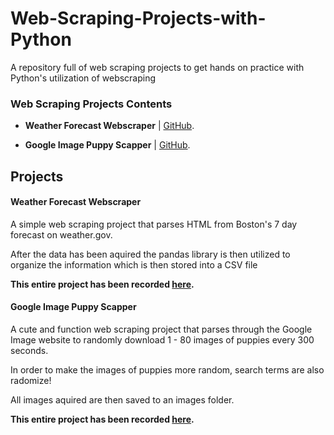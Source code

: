 # Web-Scraping-Projects-with-Python

A repository full of web scraping projects to get hands on practice with Python's utilization of webscraping


### Web Scraping Projects Contents

* **Weather Forecast Webscraper** | <a href="https://github.com/elianalopez/Web-Scraping-Projects-with-Python/tree/main/Weather-Forecast-Web-Scraper">GitHub</a>.

* **Google Image Puppy Scapper** | <a href="https://github.com/elianalopez/Web-Scraping-Projects-with-Python/tree/main/Google%20Images%20Puppy%20Scapper">GitHub</a>.



## Projects

#### Weather Forecast Webscraper

A simple web scraping project that parses HTML from Boston's 7 day forecast on weather.gov.

After the data has been aquired the pandas library is then utilized to organize the information which is then stored into a CSV file

**This entire project has been recorded <a href="https://github.com/elianalopez/Web-Scraping-Projects-with-Python/tree/main/Weather-Forecast-Web-Scraper">here</a>.**

#### Google Image Puppy Scapper

A cute and function web scraping project that parses through the Google Image website to randomly download 1 - 80 images of puppies every 300 seconds. 

In order to make the images of puppies more random, search terms are also radomize! 

All images aquired are then saved to an images folder. 

**This entire project has been recorded <a href="https://github.com/elianalopez/Web-Scraping-Projects-with-Python/tree/main/Google%20Images%20Puppy%20Scapper">here</a>.**
